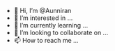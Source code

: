 - 👋 Hi, I’m @Aunniran
- 👀 I’m interested in ...
- 🌱 I’m currently learning ...
- 💞️ I’m looking to collaborate on ...
- 📫 How to reach me ...

<!---
Aunniran/Aunniran is a ✨ special ✨ repository because its `README.md` (this file) appears on your GitHub profile.
You can click the Preview link to take a look at your changes.
--->
